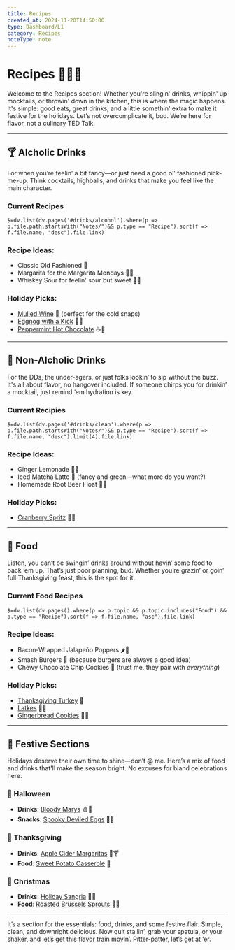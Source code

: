 ```yaml
---
title: Recipes
created_at: 2024-11-20T14:50:00
type: Dashboard/L1
category: Recipes
noteType: note
---
```


# Recipes 🎉🍹🍔

Welcome to the Recipes section! Whether you're slingin' drinks, whippin' up mocktails, or throwin' down in the kitchen, this is where the magic happens. It's simple: good eats, great drinks, and a little somethin' extra to make it festive for the holidays. Let’s not overcomplicate it, bud. We’re here for flavor, not a culinary TED Talk.

---

## 🍸 Alcholic Drinks  
For when you’re feelin’ a bit fancy—or just need a good ol’ fashioned pick-me-up. Think cocktails, highballs, and drinks that make you feel like the main character.

### Current Recipes
`$=dv.list(dv.pages('#drinks/alcohol').where(p => p.file.path.startsWith("Notes/")&& p.type == "Recipe").sort(f => f.file.name, "desc").file.link)`
### **Recipe Ideas**:
- Classic Old Fashioned 🥃     
 - Margarita for the Margarita Mondays 🌵🍋  
 - Whiskey Sour for feelin' sour but sweet 🤷‍♂️
 ### **Holiday Picks**:  
- [Mulled Wine](https://www.foodnetwork.com/recipes/mulled-wine-recipe-1947756) 🍷 (perfect for the cold snaps)  
- [Eggnog with a Kick](https://www.allrecipes.com/recipe/20410/traditional-eggnog/) 🥚🎄  
- [Peppermint Hot Chocolate](https://www.delish.com/cooking/recipe-ideas/a29816922/peppermint-hot-chocolate-recipe/) ☕🍬  

---

## 🧃 Non-Alcholic Drinks  
For the DDs, the under-agers, or just folks lookin’ to sip without the buzz. It's all about flavor, no hangover included. If someone chirps you for drinkin’ a mocktail, just remind ‘em hydration is key.

### Current Recipies
`$=dv.list(dv.pages('#drinks/clean').where(p => p.file.path.startsWith("Notes/")&& p.type == "Recipe").sort(f => f.file.name, "desc").limit(4).file.link)`
### **Recipe Ideas**:
  - Ginger Lemonade 🍋🍯  
  - Iced Matcha Latte 🍵 (fancy and green—what more do you want?)  
  - Homemade Root Beer Float 🍨🧋  
### **Holiday Picks**:  
  - [Cranberry Spritz](https://www.acouplecooks.com/cranberry-mocktail/) 🍹✨  

---

## 🍔 Food  
Listen, you can’t be swingin’ drinks around without havin’ some food to back ‘em up. That’s just poor planning, bud. Whether you’re grazin’ or goin’ full Thanksgiving feast, this is the spot for it.
### Current Food Recipes
`$=dv.list(dv.pages().where(p => p.topic && p.topic.includes("Food") && p.type == "Recipe").sort(f => f.file.name, "asc").file.link)`
### **Recipe Ideas**:
  - Bacon-Wrapped Jalapeño Poppers 🌶️🥓  
  - Smash Burgers 🍔 (because burgers are always a good idea)  
  - Chewy Chocolate Chip Cookies 🍪 (trust me, they pair with *everything*)  
### **Holiday Picks**:  
  - [Thanksgiving Turkey](https://www.foodnetwork.com/recipes/alton-brown/good-eats-roast-turkey-recipe-1952541) 🦃  
  - [Latkes](https://toriavey.com/toris-kitchen/hanukkah-latkes/) 🥔✨  
  - [Gingerbread Cookies](https://sallysbakingaddiction.com/best-gingerbread-cookies/) 🎄🎁  

---

## 🎁 Festive Sections  
Holidays deserve their own time to shine—don’t @ me. Here’s a mix of food and drinks that'll make the season bright. No excuses for bland celebrations here.

### 🎃 Halloween
- **Drinks**: [Bloody Marys](https://www.delish.com/cooking/recipe-ideas/a32805388/bloody-mary-recipe/) 🩸🍹  
- **Snacks**: [Spooky Deviled Eggs](https://www.foodnetwork.com/recipes/spooky-deviled-eggs-recipe-1951235) 🥚👻  

### 🦃 Thanksgiving
- **Drinks**: [Apple Cider Margaritas](https://www.delish.com/cooking/recipe-ideas/a28228566/apple-cider-margaritas-recipe/) 🍎🍸  
- **Food**: [Sweet Potato Casserole](https://www.foodnetwork.com/recipes/sweet-potato-casserole-recipe-2013005) 🍠  

### 🎄 Christmas
- **Drinks**: [Holiday Sangria](https://www.acouplecooks.com/holiday-sangria/) 🍷✨  
- **Food**: [Roasted Brussels Sprouts](https://www.delish.com/cooking/recipe-ideas/a24570072/oven-roasted-brussels-sprouts-recipe/) 🥦🎁  

---

It’s a section for the essentials: food, drinks, and some festive flair. Simple, clean, and downright delicious. Now quit stallin’, grab your spatula, or your shaker, and let’s get this flavor train movin’. Pitter-patter, let’s get at ‘er. 
